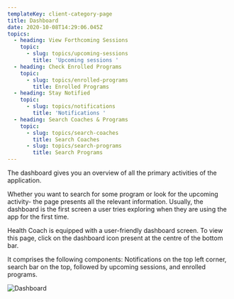 ```yaml
---
templateKey: client-category-page
title: Dashboard
date: 2020-10-08T14:29:06.045Z
topics:
  - heading: View Forthcoming Sessions
    topic:
      - slug: topics/upcoming-sessions
        title: 'Upcoming sessions '
  - heading: Check Enrolled Programs
    topic:
      - slug: topics/enrolled-programs
        title: Enrolled Programs
  - heading: Stay Notified
    topic:
      - slug: topics/notifications
        title: 'Notifications '
  - heading: Search Coaches & Programs
    topic:
      - slug: topics/search-coaches
        title: Search Coaches
      - slug: topics/search-programs
        title: Search Programs
---
```

The dashboard gives you an overview of all the primary activities of the application.

Whether you want to search for some program or look for the upcoming activity- the page presents all the relevant information. Usually, the dashboard is the first screen a user tries exploring when they are using the app for the first time. 

Health Coach is equipped with a user-friendly dashboard screen. To view this page, click on the dashboard icon present at the centre of the bottom bar. 

It comprises the following components: Notifications on the top left corner, search bar on the top, followed by upcoming sessions, and enrolled programs.

![Dashboard](/img/dashboard-i.png "Dashboard")
